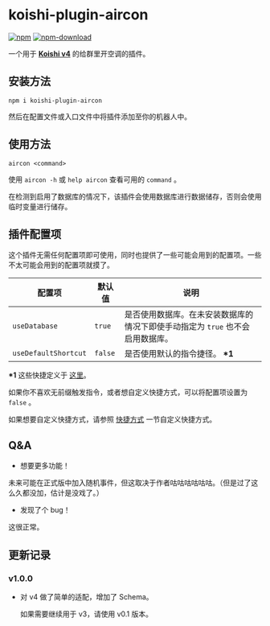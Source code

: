 # koishi-plugin-aircon

[![npm](https://img.shields.io/npm/v/koishi-plugin-aircon?style=flat-square)](https://www.npmjs.com/package/koishi-plugin-aircon)
[![npm-download](https://img.shields.io/npm/dw/koishi-plugin-aircon?style=flat-square)](https://www.npmjs.com/package/koishi-plugin-aircon)

一个用于 **[Koishi v4](https://github.com/koishijs/koishi)** 的给群里开空调的插件。

## 安装方法

```shell
npm i koishi-plugin-aircon
```

然后在配置文件或入口文件中将插件添加至你的机器人中。

## 使用方法

```
aircon <command>
```

使用 `aircon -h` 或 `help aircon` 查看可用的 `command` 。

在检测到启用了数据库的情况下，该插件会使用数据库进行数据储存，否则会使用临时变量进行储存。

## 插件配置项

这个插件无需任何配置项即可使用，同时也提供了一些可能会用到的配置项。一些不太可能会用到的配置项就摸了。

| 配置项 | 默认值  | 说明 |
| - | - | - |
| `useDatabase` | `true` | 是否使用数据库。在未安装数据库的情况下即使手动指定为 `true` 也不会启用数据库。|
| `useDefaultShortcut` | `false` | 是否使用默认的指令捷径。 **\*1** |

**\*1** 这些快捷定义于 [这里](https://github.com/idlist/koishi-plugin-aircon/blob/main/src/core.js#L14)。

如果你不喜欢无前缀触发指令，或者想自定义快捷方式，可以将配置项设置为 `false` 。

如果想要自定义快捷方式，请参照 [快捷方式](https://koishi.js.org/guide/command/execution.html#%E5%BF%AB%E6%8D%B7%E6%96%B9%E5%BC%8F) 一节自定义快捷方式。

## Q&A

- 想要更多功能！

未来可能在正式版中加入随机事件，但这取决于作者咕咕咕咕咕咕。（但是过了这么久都没加，估计是没戏了。）

- 发现了个 bug！

这很正常。

## 更新记录

### v1.0.0

- 对 v4 做了简单的适配，增加了 Schema。

  如果需要继续用于 v3，请使用 v0.1 版本。